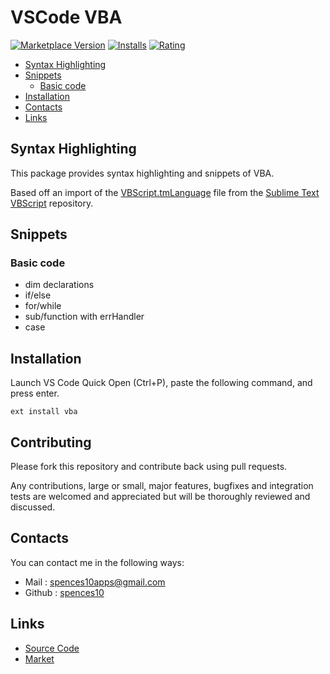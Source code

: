 # VSCode VBA

[![Marketplace Version](http://vsmarketplacebadge.apphb.com/version/spences10.vba.svg)](https://marketplace.visualstudio.com/items?itemName=spences10.vba) [![Installs](http://vsmarketplacebadge.apphb.com/installs/spences10.vba.svg)](https://marketplace.visualstudio.com/items?itemName=spences10.vba) [![Rating](http://vsmarketplacebadge.apphb.com/rating/spences10.vba.svg)](https://marketplace.visualstudio.com/items?itemName=spences10.vba)

<!-- TOC depthFrom:2 -->

- [Syntax Highlighting](syntax-highlighting)
- [Snippets](#snippets)
	- [Basic code](#basic-code)
- [Installation](#installation)
- [Contacts](#contacts)
- [Links](#links)

<!-- /TOC -->

## Syntax Highlighting
This package provides syntax highlighting and snippets of VBA. 

Based off an import of the [VBScript.tmLanguage](https://github.com/SublimeText/VBScript/blob/master/VBScript.tmLanguage) file from the [Sublime Text VBScript](https://github.com/SublimeText/VBScript) repository. 

## Snippets

### Basic code
* dim declarations
* if/else
* for/while
* sub/function with errHandler
* case

## Installation
Launch VS Code Quick Open (Ctrl+P), paste the following command, and press enter.
```
ext install vba
```

## Contributing
Please fork this repository and contribute back using pull requests.

Any contributions, large or small, major features, bugfixes and integration tests are welcomed and appreciated but will be thoroughly reviewed and discussed.

## Contacts
You can contact me in the following ways: 
- Mail : [spences10apps@gmail.com](mailto:spences10apps@gmail.com)
- Github : [spences10](https://github.com/spences10)

## Links
- [Source Code](https://github.com/spences10/vscode-vba)
- [Market](https://marketplace.visualstudio.com/items?itemName=spences10.VBA)